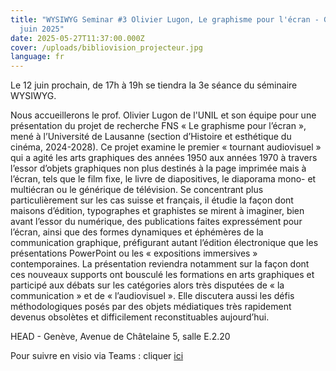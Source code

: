 ```yaml
---
title: "WYSIWYG Seminar #3 Olivier Lugon, Le graphisme pour l'écran - Genève, 12
  juin 2025"
date: 2025-05-27T11:37:00.000Z
cover: /uploads/bibliovision_projecteur.jpg
language: fr
---
```


Le 12 juin prochain, de 17h à 19h se tiendra la 3e séance du séminaire WYSIWYG. 

Nous accueillerons le prof. Olivier Lugon de l'UNIL et son équipe pour une présentation du projet de recherche FNS « Le graphisme pour l’écran », mené à l’Université de Lausanne (section d’Histoire et esthétique du cinéma, 2024-2028). Ce projet examine le premier
« tournant audiovisuel » qui a agité les arts graphiques des années
1950 aux années 1970 à travers l’essor d’objets graphiques non plus destinés à
la page imprimée mais à l’écran, tels que le film fixe, le livre de
diapositives, le diaporama mono- et multiécran ou le générique de télévision.
Se concentrant plus particulièrement sur les cas suisse et français, il étudie
la façon dont maisons d’édition, typographes et graphistes se mirent à
imaginer, bien avant l’essor du numérique, des publications faites expressément pour l’écran, ainsi que des formes dynamiques et éphémères de la communication graphique, préfigurant autant l’édition électronique que les présentations PowerPoint ou les « expositions immersives » contemporaines. La présentation reviendra notamment sur la façon dont ces nouveaux supports ont bousculé les formations en arts graphiques et participé aux débats sur les catégories alors très disputées de « la communication » et de « l’audiovisuel ». Elle discutera aussi les défis méthodologiques posés par des objets médiatiques très rapidement devenus obsolètes et difficilement reconstituables aujourd’hui.

HEAD - Genève, Avenue de Châtelaine 5, salle E.2.20

Pour suivre en visio via Teams : cliquer [ici](https://teams.microsoft.com/l/meetup-join/19%3ameeting_YjFmYzhhYTItNDY0YS00MjQ2LWIyZjMtZTQyZTU1M2Q1M2Fi%40thread.v2/0?context=%7b%22Tid%22%3a%22a372f724-c0b2-4ea0-abfb-0eb8c6f84e40%22%2c%22Oid%22%3a%22f90de1ce-7e5f-4614-a1ec-f1dfcf1d999d%22%7d)
